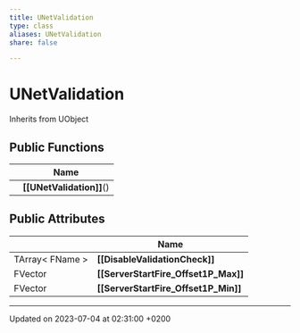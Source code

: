 ```yaml
---
title: UNetValidation
type: class
aliases: UNetValidation
share: false

---
```


# UNetValidation





Inherits from UObject

## Public Functions

|                | Name           |
| -------------- | -------------- |
| | **[[UNetValidation]]**() |

## Public Attributes

|                | Name           |
| -------------- | -------------- |
| TArray< FName > | **[[DisableValidationCheck]]**  |
| FVector | **[[ServerStartFire_Offset1P_Max]]**  |
| FVector | **[[ServerStartFire_Offset1P_Min]]**  |

-------------------------------

Updated on 2023-07-04 at 02:31:00 +0200